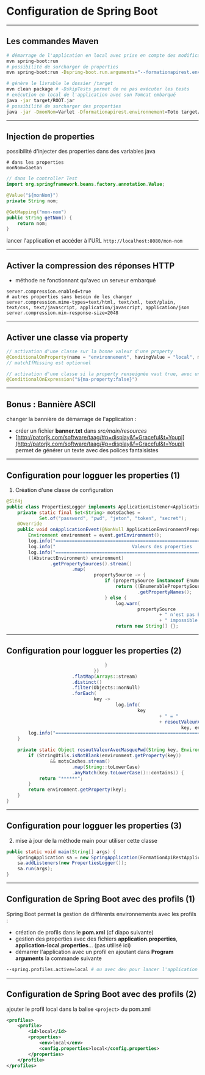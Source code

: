 # Configuration de Spring Boot

----

## Les commandes Maven

```bash
# démarrage de l'application en local avec prise en compte des modifications sans redémarrer
mvn spring-boot:run
# possibilité de surcharger de properties
mvn spring-boot:run -Dspring-boot.run.arguments="--formationapirest.environnement=Toto --monNom=Varlet"

# génère le livrable le dossier /target
mvn clean package # -DskipTests permet de ne pas exécuter les tests
# exécution en local de l'application avec son Tomcat embarqué
java -jar target/ROOT.jar
# possibilité de surcharger des properties
java -jar -DmonNom=Varlet -Dformationapirest.environnement=Toto target/ROOT.jar
```

----

## Injection de properties

possibilité d'injecter des properties dans des variables java

```properties
# dans les properties
monNom=Gaetan
```

```java
// dans le controller Test
import org.springframework.beans.factory.annotation.Value;

@Value("${monNom}")
private String nom;

@GetMapping("mon-nom")
public String getNom() {
    return nom;
}
```

lancer l'application et accéder à l'URL `http://localhost:8080/mon-nom`

----

## Activer la compression des réponses HTTP

- méthode ne fonctionnant qu'avec un serveur embarqué

```properties
server.compression.enabled=true
# autres properties sans besoin de les changer
server.compression.mime-types=text/html, text/xml, text/plain, text/css, text/javascript, application/javascript, application/json
server.compression.min-response-size=2048
```

----

## Activer une classe via property

```java
// activation d'une classe sur la bonne valeur d'une property
@ConditionalOnProperty(name = "environnement", havingValue = "local", matchIfMissing = false)
// matchIfMissing est optionnel

// activation d'une classe si la property renseignée vaut true, avec une valeur par défaut à false si la property n'existe pas
@ConditionalOnExpression("${ma-property:false}")
```

----

## Bonus : Bannière ASCII

changer la bannière de démarrage de l'application :

- créer un fichier **banner.txt** dans *src/main/resources*
- [http://patorjk.com/software/taag/#p=display&f=Graceful&t=Youpi](http://patorjk.com/software/taag/#p=display&f=Graceful&t=Youpi) permet de générer un texte avec des polices fantaisistes

----

## Configuration pour logguer les properties (1)

1) Création d'une classe de configuration

```java
@Slf4j
public class PropertiesLogger implements ApplicationListener<ApplicationEnvironmentPreparedEvent> {
    private static final Set<String> motsCaches =
            Set.of("password", "pwd", "jeton", "token", "secret");
    @Override
    public void onApplicationEvent(@NonNull ApplicationEnvironmentPreparedEvent event) {
        Environment environment = event.getEnvironment();
        log.info("============================================================================");
        log.info("                            Valeurs des properties                          ");
        log.info("============================================================================");
        ((AbstractEnvironment) environment)
                .getPropertySources().stream()
                        .map(
                                propertySource -> {
                                    if (propertySource instanceof EnumerablePropertySource) {
                                        return ((EnumerablePropertySource<?>) propertySource)
                                                .getPropertyNames();
                                    } else {
                                        log.warn(
                                                propertySource
                                                        + " n'est pas EnumerablePropertySource :"
                                                        + " impossible à lister");
                                        return new String[] {};
```

----

## Configuration pour logguer les properties (2)

```java
                                    }
                                })
                        .flatMap(Arrays::stream)
                        .distinct()
                        .filter(Objects::nonNull)
                        .forEach(
                                key ->
                                        log.info(
                                                key
                                                        + " = "
                                                        + resoutValeurAvecMasquePwd(
                                                                key, environment)));
        log.info("==========================================================================");
    }

    private static Object resoutValeurAvecMasquePwd(String key, Environment environment) {
        if (StringUtils.isNotBlank(environment.getProperty(key))
                && motsCaches.stream()
                        .map(String::toLowerCase)
                        .anyMatch(key.toLowerCase()::contains)) {
            return "******";
        }
        return environment.getProperty(key);
    }
}
```

----

## Configuration pour logguer les properties (3)

2) mise à jour de la méthode main pour utiliser cette classe

```java
public static void main(String[] args) {
    SpringApplication sa = new SpringApplication(FormationApiRestApplication.class);
    sa.addListeners(new PropertiesLogger());
    sa.run(args);
}
```

----

## Configuration de Spring Boot avec des profils (1)

Spring Boot permet la gestion de différents environnements avec les profils :

- création de profils dans le **pom.xml** (cf diapo suivante)
- gestion des properties avec des fichiers **application.properties**, **application-local.properties**... (pas utilisé ici)
- démarrer l'application avec un profil en ajoutant dans **Program arguments** la commande suivante

```bash
--spring.profiles.active=local # ou avec dev pour lancer l'application avec le profil dev
```

----

## Configuration de Spring Boot avec des profils (2)

ajouter le profil local dans la balise `<project>` du pom.xml

```xml
<profiles>
    <profile>
        <id>local</id>
        <properties>
            <env>local</env>
            <config.properties>local</config.properties>
        </properties>
    </profile>
</profiles>
```
